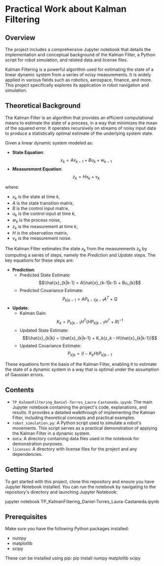 # Practical Work about Kalman Filtering

## Overview
The project includes a comprehensive Jupyter notebook that details the implementation and conceptual background of the Kalman Filter, a Python script for robot simulation, and related data and license files.

Kalman Filtering is a powerful algorithm used for estimating the state of a linear dynamic system from a series of noisy measurements. It is widely applied in various fields such as robotics, aerospace, finance, and more. This project specifically explores its application in robot navigation and simulation.

## Theoretical Background
The Kalman Filter is an algorithm that provides an efficient computational means to estimate the state of a process, in a way that minimizes the mean of the squared error. It operates recursively on streams of noisy input data to produce a statistically optimal estimate of the underlying system state.

Given a linear dynamic system modeled as:

- **State Equation**: $$x_{k} = Ax_{k-1} + Bu_{k} + w_{k-1}$$
- **Measurement Equation**: $$z_{k} = Hx_{k} + v_{k}$$

where:
- $x_k$ is the state at time $k$,
- $A$ is the state transition matrix,
- $B$ is the control input matrix,
- $u_k$ is the control input at time $k$,
- $w_k$ is the process noise,
- $z_k$ is the measurement at time $k$,
- $H$ is the observation matrix,
- $v_k$ is the measurement noise.

The Kalman Filter estimates the state $x_k$ from the measurements $z_k$ by computing a series of steps, namely the *Prediction* and *Update* steps. The key equations for these steps are:

- **Prediction**:
    - Predicted State Estimate: $$\\hat{x}_{k|k-1} = A\\hat{x}_{k-1|k-1} + Bu_{k}$$
    - Predicted Covariance Estimate: $$P_{k|k-1} = AP_{k-1|k-1}A^T + Q$$
- **Update**:
    - Kalman Gain: $$K_k = P_{k|k-1}H^T(HP_{k|k-1}H^T + R)^{-1}$$
    - Updated State Estimate: $$\\hat{x}_{k|k} = \\hat{x}_{k|k-1} + K_k(z_k - H\\hat{x}_{k|k-1})$$
    - Updated Covariance Estimate: $$P_{k|k} = (I - K_kH)P_{k|k-1}$$

These equations form the basis of the Kalman Filter, enabling it to estimate the state of a dynamic system in a way that is optimal under the assumption of Gaussian errors.

## Contents
- `TP_KalmanFiltering_Daniel-Torres_Laura-Castaneda.ipynb`: The main Jupyter notebook containing the project's code, explanations, and results. It provides a detailed walkthrough of implementing the Kalman Filter, including theoretical concepts and practical examples.
- `robot_simulation.py`: A Python script used to simulate a robot's movements. This script serves as a practical demonstration of applying the Kalman Filter in a dynamic system.
- `data`: A directory containing data files used in the notebook for demonstration purposes.
- `licenses`: A directory with license files for the project and any dependencies.

## Getting Started
To get started with this project, clone this repository and ensure you have Jupyter Notebook installed. You can run the notebook by navigating to the repository's directory and launching Jupyter Notebook:

jupyter notebook TP_KalmanFiltering_Daniel-Torres_Laura-Castaneda.ipynb

## Prerequisites
Make sure you have the following Python packages installed:
- numpy
- matplotlib
- scipy

These can be installed using pip:
pip install numpy matplotlib scipy
